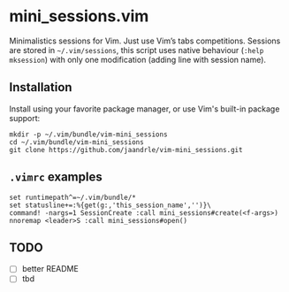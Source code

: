 # mini_sessions.vim

Minimalistics sessions for Vim. Just use Vim’s tabs competitions.
Sessions are stored in `~/.vim/sessions`, this script uses native
behaviour (`:help mksession`) with only one modification (adding line
with session name).

## Installation

Install using your favorite package manager, or use Vim's built-in package
support:

    mkdir -p ~/.vim/bundle/vim-mini_sessions
    cd ~/.vim/bundle/vim-mini_sessions
    git clone https://github.com/jaandrle/vim-mini_sessions.git

## `.vimrc` examples
```
set runtimepath^=~/.vim/bundle/*
set statusline+=:%{get(g:,'this_session_name','')}\ 
command! -nargs=1 SessionCreate :call mini_sessions#create(<f-args>)
nnoremap <leader>S :call mini_sessions#open()
```

## TODO
- [ ] better README
- [ ] tbd
